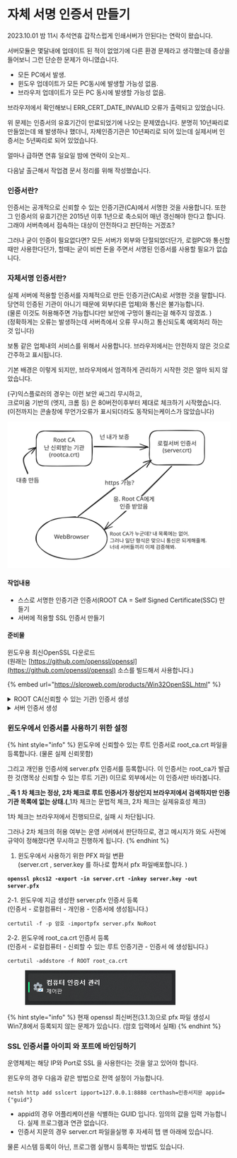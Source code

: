 # 자체 서명 인증서 만들기

2023.10.01 밤 11시 추석연휴 갑작스럽게 인쇄서버가 안된다는 연락이 왔습니다.&#x20;

서버모듈은 몇달내에 업데이트 된 적이 없었기에 다른 환경 문제라고 생각했는데 증상을 들어보니 그런 단순한 문제가 아니였습니다.&#x20;

* 모든 PC에서 발생.
* 윈도우 업데이트가 모든 PC동시에 발생할 가능성 없음.
* 브라우저 업데이트가 모든 PC 동시에 발생할 가능성 없음.

브라우저에서 확인해보니 ERR\_CERT\_DATE\_INVALID 오류가 출력되고 있었습니다.&#x20;

위 문제는 인증서의 유효기간이 만료되었기에 나오는 문제였습니다. 분명히 10년짜리로 만들었는데 왜 발생하나 했더니, 자체인증기관은 10년짜리로 되어 있는데 실제서버 인증서는 5년짜리로 되어 있었습니다.



얼마나 급하면 연휴 일요일 밤에 연락이 오는지..

다음날 출근해서 작업겸 문서 정리를 위해 작성했습니다.&#x20;



### **인증서란?**

인증서는 공개적으로 신뢰할 수 있는 인증기관(CA)에서 서명한 것을 사용합니다.  또한 그 인증서의 유효기간은 2015년 이후 1년으로 축소되어 매년 갱신해야 한다고 합니다. 그래야 서버측에서 접속하는 대상이 안전하다고 판단하는 거겠죠?&#x20;

그러나 굳이 인증이 필요없다면? 모든 서버가 외부와 단절되었더단가, 로컬PC와 통신할때만 사용한다던가, 할때는 굳이 비싼 돈을 주면서 서명된 인증서를 사용할 필요가 없습니다.&#x20;



### 자체서명 인증서란?

실제 서버에 적용할 인증서를 자체적으로 만든 인증기관(CA)로 서명한 것을 말합니다. 당연히 인증된 기관이 아니기 때문에 외부(다른 업체)와 통신은 불가능합니다.\
(물론 이것도 허용해주면 가능합니다만 보안에 구멍이 뚤리는걸 해주지 않겠죠. ) \
(정확하게는 오류는 발생하는데 서버측에서 오류 무시하고 통신되도록 예외처리 하는 것 입니다)

보통 같은 업체내의 서비스를 위해서 사용합니다. 브라우저에서는 안전하지 않은 것으로 간주하고 표시됩니다.&#x20;



기본 배경은 이렇게 되지만, 브라우저에서 엄격하게 관리하기 시작한 것은 얼마 되지 않았습니다.&#x20;

(구)익스플로러의 경우는 이런 보안 싸그리 무시하고, \
크로미움 기반의 (엣지, 크롬 등) 은 80버전이후부터 제대로 체크하기 시작했습니다. \
(이전까지는 콘솔창에 무언가오류가 표시되더라도 동작되는케이스가 많았습니다)



<img src="../../.gitbook/assets/file.excalidraw (1).svg" alt="" class="gitbook-drawing">

#### 작업내용

* 스스로 서명한 인증기관 인증서(ROOT CA = Self Signed Certificate(SSC) 만들기
* 서버에 적용할 SSL 인증서 만들기

#### 준비물

윈도우용 최신OpenSSL 다운로드\
(원래는 [https://github.com/openssl/openssl](https://github.com/openssl/openssl) 소스를 빌드해서 사용합니다.)

{% embed url="https://slproweb.com/products/Win32OpenSSL.html" %}

<details>

<summary>ROOT CA(신뢰할 수 있는 기관) 인증서 생성</summary>

1. 개인 키 생성(key)

```
openssl genrsa -des3 -out root_ca.key 2048
```

2. 메모장으로  인증요청서 환경파일 생성(cnf)\
   이 파일이 없으면 인증요청서 생성시 전부 타이핑해서 입력하게 됩니다. \
   편의성을 위해서 만들어 주는게 좋습니다.&#x20;

{% code title="root_ca_openssl.cnf" %}
```
[ req ]
default_bits            = 2048
default_md              = sha1
default_keyfile         = root_ca.key
distinguished_name      = req_distinguished_name
extensions             = v3_ca
req_extensions = v3_ca

[ v3_ca ]
basicConstraints       = critical, CA:TRUE, pathlen:0
subjectKeyIdentifier   = hash
##authorityKeyIdentifier = keyid:always, issuer:always
keyUsage               = keyCertSign, cRLSign
nsCertType             = sslCA, emailCA, objCA

[req_distinguished_name ]
countryName                     = KR
countryName_default             = KR
countryName_min                 = 2
countryName_max                 = 2

# 회사명 입력
organizationName              = Company
organizationName_default      = Company

# 부서 입력
#organizationalUnitName          = 부서명
#organizationalUnitName_default  = 부서명  

# SSL 서비스할 domain 명 입력
commonName                     = 도메인
commonName_default             = 도메인
commonName_max                  = 64
```
{% endcode %}

3. 인증요청서 (CSR) 파일생성

```
openssl req -new -key root_ca.key -out root_ca.csr -config root_ca_openssl.cnf
```

4. 자체 서명 인증서 생성(CRT)

```
openssl x509 -req -days 3650 -extensions v3_ca -set_serial 1 -in root_ca.csr
 -signkey root_ca.key 
 -out root_ca.crt 
 -extfile root_ca_openssl.cnf -sha256
```

</details>

<details>

<summary>서버 인증서 생성</summary>

1. 개인키 생성(key)

```
openssl genrsa -des3 -out server.key 2048
```

2. 인증요청서 환경파일 생성(cnf)\
   이 파일이 없으면 인증요청서 생성시 전부 타이핑해서 입력하게 됩니다. \
   편의성을 위해서 만들어 주는게 좋습니다.&#x20;

{% code title="server_openssl.cnf" %}
```
[ req ]
default_bits            = 2048
default_md              = sha1
default_keyfile         = root_ca.key
distinguished_name      = req_distinguished_name
extensions             = v3_user
## 인증서 요청시에도 extension 이 들어가면 authorityKeyIdentifier 를 찾지 못해 에러가 나므로 막아둔다.
## req_extensions = v3_user
  
[ v3_user ]
# Extensions to add to a certificate request
basicConstraints = CA:FALSE
authorityKeyIdentifier = keyid,issuer
subjectKeyIdentifier = hash
keyUsage = nonRepudiation, digitalSignature, keyEncipherment
## SSL 용 확장키 필드
extendedKeyUsage = serverAuth,clientAuth
subjectAltName          = @alt_names

[ alt_names]
## Subject AltName의 DNSName field에 SSL Host 의 도메인 이름을 적어준다.
## 멀티 도메인일 경우 *.lesstif.com 처럼 쓸 수 있다.
IP.1   = 127.0.0.1
#DNS.2   = lesstif.com
#DNS.3   = *.lesstif.com
  
[req_distinguished_name ]
countryName                     = Country Name (2 letter code)
countryName_default             = KR
countryName_min                 = 2
countryName_max                 = 2
  
# 회사명 입력
organizationName              = Organization Name (eg, company)
organizationName_default      = 회사명
   
# 부서 입력
organizationalUnitName          = Organizational Unit Name (eg, section)
organizationalUnitName_default  = 부서명
   
# SSL 서비스할 domain 명 입력
commonName                      = Common Name (eg, your name or your server's hostname)
commonName_default             = 127.0.0.1
commonName_max                  = 64
```
{% endcode %}

3. 인증요청서 (CSR) 파일생성

<pre><code><strong>openssl req -new -key server.key -out server.csr -config server_openssl.cnf
</strong></code></pre>

4. 인증요청서파일(CSR)을 자체서명된인증기관(ROOT CA) 개인키로 서명

```
openssl x509 -req -days 3650 -extensions v3_user -in server.csr 
-CA root_ca.crt -CAcreateserial 
-CAkey root_ca.key 
-out server.crt -extfile server_openssl.cnf -sha256 
```

</details>



### 윈도우에서 인증서를 사용하기 위한 설정



{% hint style="info" %}
윈도우에 신뢰할수 있는 루트 인증서로 root\_ca.crt 파일을 등록합니다. (물론 실제 신뢰못함)

그리고 개인용 인증서에 server.pfx 인증서를 등록합니다. 이 인증서는 root\_ca가 발급한 것(명목상 신뢰할 수 있는 루트 기관) 이므로 외부에서는 이 인증서만 바라봅니다.

_**즉 1 차 체크는 정상, 2차 체크로 루트 인증서가  정상인지 브라우저에서 검색하지만 인증기관 목록에 없는 상태.(**_1차 체크는 문법적 체크, 2차 체크는 실제유효성 체크)

1차 체크는 브라우저에서 진행되므로, 실패 시 차단됩니다.&#x20;

그러나 2차 체크의 허용 여부는 운영 서버에서 판단하므로, 경고 메시지가 와도 사전에 규약이 정해졌다면 무시하고 진행하게 됩니다.&#x20;
{% endhint %}



1. 윈도우에서 사용하기 위한 PFX 파일 변환\
   (server.crt , server.key 를 하나로 합쳐서 pfx 파일배포합니다. )

<pre><code><strong>openssl pkcs12 -export -in server.crt -inkey server.key -out server.pfx
</strong></code></pre>

&#x20;2-1. 윈도우에 지금 생성한 server.pfx 인증서 등록 \
&#x20;       (인증서 - 로컬컴퓨터 - 개인용 - 인증서에 생성됩니다.)

```
certutil -f -p 암호 -importpfx server.pfx NoRoot
```

&#x20;2-2. 윈도우에 root\_ca.crt 인증서 등록 \
&#x20;       (인증서 - 로컬컴퓨터 - 신뢰할 수 있는 루트 인증기관 - 인증서 에 생성됩니다.)

```
certutil -addstore -f ROOT root_ca.crt
```

<figure><img src="../../.gitbook/assets/image (1) (1) (1) (1) (1) (1) (1) (1) (1) (1) (1) (1).png" alt=""><figcaption></figcaption></figure>

{% hint style="info" %}
현재 openssl 최신버전(3.1.3)으로 pfx 파일 생성시 Win7,8에서 등록되지 않는 문제가 있습니다. (암호 입력에서 실패)
{% endhint %}

### SSL 인증서를 아이피 와 포트에 바인딩하기

운영체제는 해당 IP와 Port로 SSL 을 사용한다는 것을 알고 있어야 합니다.&#x20;

윈도우의 경우 다음과 같은 방법으로 전역 설정이 가능합니다.&#x20;

```
netsh http add sslcert ipport=127.0.0.1:8888 certhash=인증서지문 appid={"guid"}
```

* appid의 경우 어플리케이션을 식별하는 GUID 입니다. 임의의 값을 입력 가능합니다.  실제 프로그램과 연관 없습니다.&#x20;
* 인증서 지문의 경우 server.crt 파일을실행 후 자세히 탭 맨 아래에 있습니다.&#x20;

물론 시스템 등록이 아닌, 프로그램 실행시 등록하는 방법도 있습니다.&#x20;

